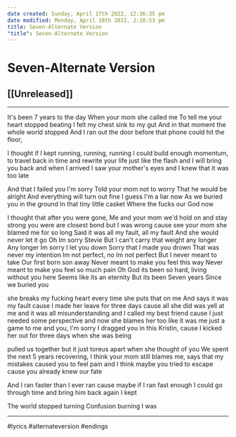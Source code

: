 ```yaml
---
date created: Sunday, April 17th 2022, 12:36:35 pm
date modified: Monday, April 18th 2022, 2:10:53 pm
title: Seven-Alternate Version
"title": Seven-Alternate Version
---
```

# Seven-Alternate Version
## [[Unreleased]]

---


It's been 7 years to the day
When your mom she called me
To tell me your heart stopped beating
I felt my chest sink to my gut
And in that moment the whole world stopped
And I ran out the door before that phone could hit the floor,

I thought if I kept running, running, running
I could build enough momentum,
to travel back in time and rewrite your life
just like the flash and I will bring you back
and when I arrived I saw your mother's eyes and I knew that it was too late

And that I failed you I'm sorry
Told your mom not to worry
That he would be alright
And everything will turn out fine
I guess I'm a liar now
As we buried you in the ground
In that tiny little casket
Where the fucks our God now

I thought that after you were gone,
Me and your mom we'd hold on
and stay strong
you were are closest bond
but I was wrong cause see your mom
she blamed me for so long
Said it was all my fault, all my fault
And she would never let it go
Oh Im sorry Stevie
But I can't carry that weight any longer
Any longer
Im sorry I let you down
Sorry that I made you drown
That was never my intention
Im not perfect, no Im not perfect
But I never meant to take
Our first born son away
Never meant to make you feel this way
Never meant to make you feel so much pain
Oh God its been so hard,
living without you here
Seems like its an eternity
But its been Seven years
Since we buried you

she breaks my fucking heart every time she puts that on me
And says it was my fault cause I made her leave for three days cause all she did was yell at me and it was all misunderstanding and I called my best friend cause I just needed some perspective and now she blames her too like it was me just a game to me and you, I'm sorry I dragged you in this Kristin,
cause I kicked her out for three days when she was being

pulled us together but it just toreus apart when she thought of you
We spent the next 5 years recovering, I think your mom still blames me, says that my mistakes caused you to feel pain and I think maybe you tried to escape cause you already knew our fate

And I ran faster than I ever ran cause maybe if I ran fast enough I could go through time and bring him back again
I kept

The world stopped turning
Confusion burning I was

---

#lyrics #alternateversion #endings